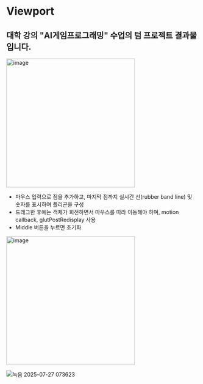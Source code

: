 # Viewport
대학 강의 "AI게임프로그래밍" 수업의 텀 프로젝트 결과물 입니다.
---

<img width="337" alt="image" src="https://github.com/user-attachments/assets/378c8904-3ac5-4827-9574-9d24414249ef"/>

- 마우스 입력으로 점을 추가하고, 마지막 점까지 실시간 선(rubber band line) 및 숫자를 표시하며 폴리곤을 구성
- 드래그한 후에는 객체가 회전하면서 마우스를 따라 이동해야 하며, motion callback, glutPostRedisplay 사용
- Middle 버튼을 누르면 초기화
  
<img width="337" alt="image" src="https://github.com/user-attachments/assets/4f7ebb41-45e3-4dcf-afe1-9165eb2b8882"/>

![녹음 2025-07-27 073623](https://github.com/user-attachments/assets/d73f446e-44b0-43ae-9350-caf0311a89cd)
